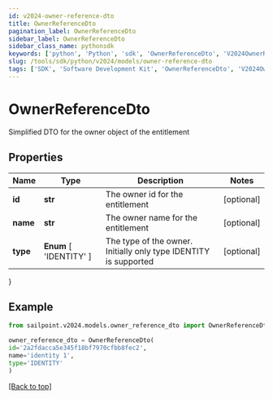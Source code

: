 ```yaml
---
id: v2024-owner-reference-dto
title: OwnerReferenceDto
pagination_label: OwnerReferenceDto
sidebar_label: OwnerReferenceDto
sidebar_class_name: pythonsdk
keywords: ['python', 'Python', 'sdk', 'OwnerReferenceDto', 'V2024OwnerReferenceDto'] 
slug: /tools/sdk/python/v2024/models/owner-reference-dto
tags: ['SDK', 'Software Development Kit', 'OwnerReferenceDto', 'V2024OwnerReferenceDto']
---
```


# OwnerReferenceDto

Simplified DTO for the owner object of the entitlement

## Properties

Name | Type | Description | Notes
------------ | ------------- | ------------- | -------------
**id** | **str** | The owner id for the entitlement | [optional] 
**name** | **str** | The owner name for the entitlement | [optional] 
**type** |  **Enum** [  'IDENTITY' ] | The type of the owner. Initially only type IDENTITY is supported | [optional] 
}

## Example

```python
from sailpoint.v2024.models.owner_reference_dto import OwnerReferenceDto

owner_reference_dto = OwnerReferenceDto(
id='2a2fdacca5e345f18bf7970cfbb8fec2',
name='identity 1',
type='IDENTITY'
)

```
[[Back to top]](#) 

